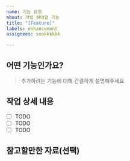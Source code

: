 ```yaml
---
name: 기능 요청
about: 개발 해야할 기능
title: "[Feature]"
labels: enhancement
assignees: seokkkkkk

---
```


## 어떤 기능인가요?

> 추가하려는 기능에 대해 간결하게 설명해주세요

## 작업 상세 내용

- [ ] TODO
- [ ] TODO
- [ ] TODO

## 참고할만한 자료(선택)
